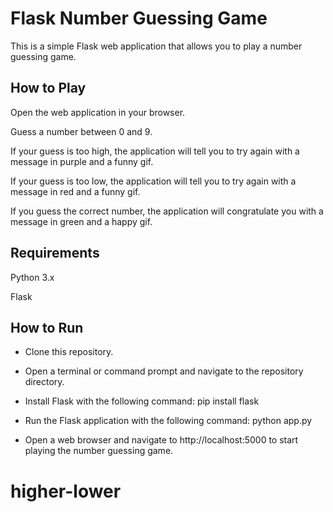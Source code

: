 # Flask Number Guessing Game

This is a simple Flask web application that allows you to play a number guessing game.

## How to Play

Open the web application in your browser.

Guess a number between 0 and 9.

If your guess is too high, the application will tell you to try again with a message in purple and a funny gif.

If your guess is too low, the application will tell you to try again with a message in red and a funny gif.

If you guess the correct number, the application will congratulate you with a message in green and a happy gif.

## Requirements
Python 3.x

Flask

## How to Run

* Clone this repository.

* Open a terminal or command prompt and navigate to the repository directory.

* Install Flask with the following command: pip install flask

* Run the Flask application with the following command: python app.py

* Open a web browser and navigate to http://localhost:5000 to start playing the number guessing game.
# higher-lower
